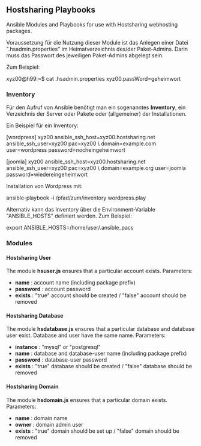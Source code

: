 ## Hostsharing Playbooks

Ansible Modules and Playbooks for use with Hostsharing webhosting 
packages.

Voraussetzung für die Nutzung dieser Module ist das Anlegen einer Datei
".hsadmin.properties" im Heimatverzeichnis des/der Paket-Admins.
Darin muss das Passwort des jeweiligen Paket-Admins abgelegt sein.

Zum Beispiel:

 xyz00@h99:~$ cat .hsadmin.properties 
 xyz00.passWord=geheimwort

### Inventory

Für den Aufruf von Ansible benötigt man ein sogenanntes __Inventory__, ein
Verzeichnis der Server oder Pakete oder (allgemeiner) der Installationen.

Ein Beispiel für ein Inventory:


 [wordpress]
 xyz00 ansible_ssh_host=xyz00.hostsharing.net ansible_ssh_user=xyz00 pac=xyz00 \\
   domain=example.com user=wordpress password=nocheingeheimwort

 [joomla]
 xyz00 ansible_ssh_host=xyz00.hostsharing.net ansible_ssh_user=xyz00 pac=xyz00 \\
   domain=example.org user=joomla password=wiedereingeheimwort

Installation von Wordpress mit:

 ansible-playbook -i /pfad/zum/inventory wordpress.play

Alternativ kann das Inventory über die Environment-Variable "ANSIBLE_HOSTS"
definiert werden. Zum Beispiel:

 export ANSIBLE_HOSTS=/home/user/.ansible_pacs 

### Modules

#### Hostsharing User

The module __hsuser.js__ ensures that a particular account exists.
Parameters:
* __name__ : account name (including package prefix)
* __password__ : account password
* __exists__ : "true" account should be created / "false" account should be removed

#### Hostsharing Database

The module __hsdatabase.js__ ensures that a particular database and database 
user exist. Database and user have the same name.
Parameters:
* __instance__ : "mysql" or "postgresql"
* __name__ : database and database-user name (including package prefix)
* __password__ : database-user password
* __exists__ : "true" database should be created / "false" database should be removed

#### Hostsharing Domain

The module __hsdomain.js__ ensures that a particular domain exists.
Parameters:
* __name__ : domain name
* __owner__ : domain admin user 
* __exists__ : "true" domain should be set up / "false" domain should be removed

